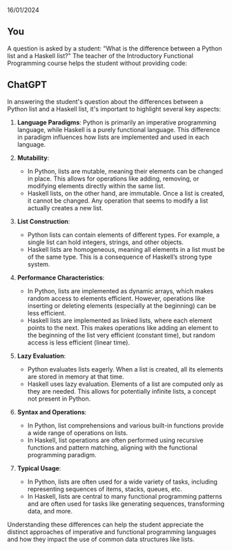 16/01/2024
## You

A question is asked by a student: "What is the difference between a Python list and a Haskell list?"
The teacher of the Introductory Functional Programming course helps the student without providing code:


## ChatGPT

In answering the student's question about the differences between a Python list and a Haskell list, it's important to highlight several key aspects:

1. **Language Paradigms**: Python is primarily an imperative programming language, while Haskell is a purely functional language. This difference in paradigm influences how lists are implemented and used in each language.

2. **Mutability**:
   - In Python, lists are mutable, meaning their elements can be changed in place. This allows for operations like adding, removing, or modifying elements directly within the same list.
   - Haskell lists, on the other hand, are immutable. Once a list is created, it cannot be changed. Any operation that seems to modify a list actually creates a new list.

3. **List Construction**:
   - Python lists can contain elements of different types. For example, a single list can hold integers, strings, and other objects.
   - Haskell lists are homogeneous, meaning all elements in a list must be of the same type. This is a consequence of Haskell’s strong type system.

4. **Performance Characteristics**:
   - In Python, lists are implemented as dynamic arrays, which makes random access to elements efficient. However, operations like inserting or deleting elements (especially at the beginning) can be less efficient.
   - Haskell lists are implemented as linked lists, where each element points to the next. This makes operations like adding an element to the beginning of the list very efficient (constant time), but random access is less efficient (linear time).

5. **Lazy Evaluation**:
   - Python evaluates lists eagerly. When a list is created, all its elements are stored in memory at that time.
   - Haskell uses lazy evaluation. Elements of a list are computed only as they are needed. This allows for potentially infinite lists, a concept not present in Python.

6. **Syntax and Operations**:
   - In Python, list comprehensions and various built-in functions provide a wide range of operations on lists.
   - In Haskell, list operations are often performed using recursive functions and pattern matching, aligning with the functional programming paradigm.

7. **Typical Usage**:
   - In Python, lists are often used for a wide variety of tasks, including representing sequences of items, stacks, queues, etc.
   - In Haskell, lists are central to many functional programming patterns and are often used for tasks like generating sequences, transforming data, and more.

Understanding these differences can help the student appreciate the distinct approaches of imperative and functional programming languages and how they impact the use of common data structures like lists.